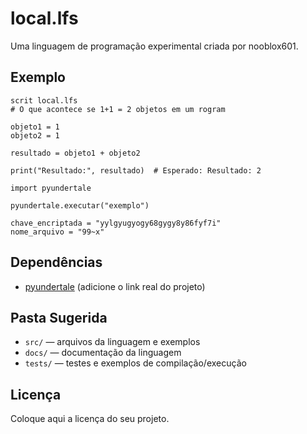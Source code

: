 # local.lfs

Uma linguagem de programação experimental criada por nooblox601.

## Exemplo

```local.lfs
scrit local.lfs
# O que acontece se 1+1 = 2 objetos em um rogram

objeto1 = 1
objeto2 = 1

resultado = objeto1 + objeto2

print("Resultado:", resultado)  # Esperado: Resultado: 2

import pyundertale

pyundertale.executar("exemplo")

chave_encriptada = "yylgyugyogy68gygy8y86fyf7i"
nome_arquivo = "99~x"
```

## Dependências

- [pyundertale](https://github.com/coffebeansamma/pyundertale) (adicione o link real do projeto)

## Pasta Sugerida

- `src/` — arquivos da linguagem e exemplos
- `docs/` — documentação da linguagem
- `tests/` — testes e exemplos de compilação/execução

## Licença

Coloque aqui a licença do seu projeto.
